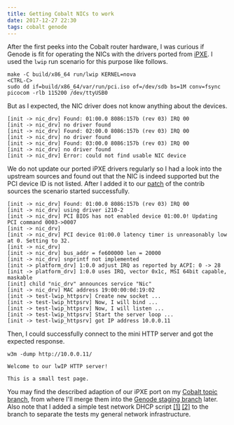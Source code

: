 ```yaml
---
title: Getting Cobalt NICs to work
date: 2017-12-27 22:30
tags: cobalt genode
---
```


After the first peeks into the Cobalt router hardware, I was curious if Genode
is fit for operating the NICs with the drivers ported from
[iPXE](https://ipxe.org/). I used the `lwip` run scenario for this purpose like
follows.

```
make -C build/x86_64 run/lwip KERNEL=nova
<CTRL-C>
sudo dd if=build/x86_64/var/run/pci.iso of=/dev/sdb bs=1M conv=fsync
picocom -rlb 115200 /dev/ttyUSB0
```

But as I expected, the NIC driver does not know anything about the devices.

```
[init -> nic_drv] Found: 01:00.0 8086:157b (rev 03) IRQ 00
[init -> nic_drv] no driver found
[init -> nic_drv] Found: 02:00.0 8086:157b (rev 03) IRQ 00
[init -> nic_drv] no driver found
[init -> nic_drv] Found: 03:00.0 8086:157b (rev 03) IRQ 00
[init -> nic_drv] no driver found
[init -> nic_drv] Error: could not find usable NIC device
```

We do not update our ported iPXE drivers regularly so I had a look into the
upstream sources and found out that the NIC is indeed supported but the PCI
device ID is not listed. After I added it to our
[patch](https://github.com/chelmuth/genode/blob/cobalt/repos/dde_ipxe/patches/intel.patch)
of the contrib sources the scenario started successfully.

```
[init -> nic_drv] Found: 01:00.0 8086:157b (rev 03) IRQ 00
[init -> nic_drv] using driver i210-2
[init -> nic_drv] PCI BIOS has not enabled device 01:00.0! Updating PCI command 0003->0007
[init -> nic_drv] 
[init -> nic_drv] PCI device 01:00.0 latency timer is unreasonably low at 0. Setting to 32.
[init -> nic_drv] 
[init -> nic_drv] bus_addr = fe600000 len = 20000
[init -> nic_drv] snprintf not implemented
[init -> platform_drv] 1:0.0 adjust IRQ as reported by ACPI: 0 -> 28
[init -> platform_drv] 1:0.0 uses IRQ, vector 0x1c, MSI 64bit capable, maskable
[init] child "nic_drv" announces service "Nic"
[init -> nic_drv] MAC address 19:00:00:0d:19:02
[init -> test-lwip_httpsrv] Create new socket ...
[init -> test-lwip_httpsrv] Now, I will bind ...
[init -> test-lwip_httpsrv] Now, I will listen ...
[init -> test-lwip_httpsrv] Start the server loop ...
[init -> test-lwip_httpsrv] got IP address 10.0.0.11
```

Then, I could successfully connect to the mini HTTP server and got the expected
response.

```
w3m -dump http://10.0.0.11/

Welcome to our lwIP HTTP server!

This is a small test page.
```

You may find the described adaption of our iPXE port on my
[Cobalt topic branch](https://github.com/chelmuth/genode/commits/cobalt), from
where I'll merge them into the
[Genode staging branch](https://github.com/genodelabs/genode/commits/staging)
later. Also note that I added a simple test network DHCP script
[[1]](https://github.com/chelmuth/genode/blob/cobalt/tool/netboot-dhcpd.sh)
[[2]](https://github.com/chelmuth/genode/blob/cobalt/tool/netboot-dhcpd.conf)
to the branch to separate the tests my general network infrastructure.
